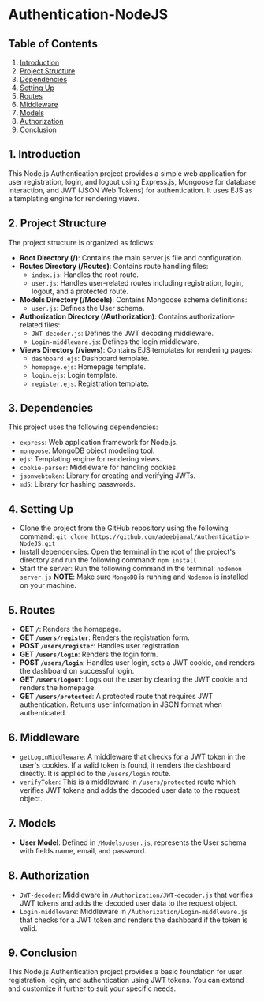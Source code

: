 # Authentication-NodeJS

## Table of Contents

1. [Introduction](#1-introduction)
2. [Project Structure](#2-project-structure)
3. [Dependencies](#3-dependencies)
4. [Setting Up](#4-setting-up)
5. [Routes](#5-routes)
6. [Middleware](#6-middleware)
7. [Models](#7-models)
8. [Authorization](#8-authorization)
9. [Conclusion](#9-conclusion)

## 1. Introduction

This Node.js Authentication project provides a simple web application for user registration, login, and logout using Express.js, Mongoose for database interaction, and JWT (JSON Web Tokens) for authentication. It uses EJS as a templating engine for rendering views.

## 2. Project Structure

The project structure is organized as follows:

- **Root Directory (/)**: Contains the main server.js file and configuration.
- **Routes Directory (/Routes)**: Contains route handling files:
  - `index.js`: Handles the root route.
  - `user.js`: Handles user-related routes including registration, login, logout, and a protected route.
- **Models Directory (/Models)**: Contains Mongoose schema definitions:
  - `user.js`: Defines the User schema.
- **Authorization Directory (/Authorization)**: Contains authorization-related files:
  - `JWT-decoder.js`: Defines the JWT decoding middleware.
  - `Login-middleware.js`: Defines the login middleware.
- **Views Directory (/views)**: Contains EJS templates for rendering pages:
  - `dashboard.ejs`: Dashboard template.
  - `homepage.ejs`: Homepage template.
  - `login.ejs`: Login template.
  - `register.ejs`: Registration template.

## 3. Dependencies

This project uses the following dependencies:

- `express`: Web application framework for Node.js.
- `mongoose`: MongoDB object modeling tool.
- `ejs`: Templating engine for rendering views.
- `cookie-parser`: Middleware for handling cookies.
- `jsonwebtoken`: Library for creating and verifying JWTs.
- `md5`: Library for hashing passwords.

## 4. Setting Up

- Clone the project from the GitHub repository using the following command:
`git clone https://github.com/adeebjamal/Authentication-NodeJS.git`
- Install dependencies: Open the terminal in the root of the project's directory and run the following command:
`npm install`
- Start the server: Run the following command in the terminal:
`nodemon server.js`
**NOTE**: Make sure `MongoDB` is running and `Nodemon` is installed on your machine.

## 5. Routes

- **GET `/`**: Renders the homepage.
- **GET `/users/register`**: Renders the registration form.
- **POST `/users/register`**: Handles user registration.
- **GET `/users/login`**: Renders the login form.
- **POST `/users/login`**: Handles user login, sets a JWT cookie, and renders the dashboard on successful login.
- **GET `/users/logout`**: Logs out the user by clearing the JWT cookie and renders the homepage.
- **GET `/users/protected`**: A protected route that requires JWT authentication. Returns user information in JSON format when authenticated.

## 6. Middleware

- `getLoginMiddleware`: A middleware that checks for a JWT token in the user's cookies. If a valid token is found, it renders the dashboard directly. It is applied to the `/users/login` route.
- `verifyToken`: This is a middleware in `/users/protected` route which verifies JWT tokens and adds the decoded user data to the request object.

## 7. Models

- **User Model**: Defined in `/Models/user.js`, represents the User schema with fields name, email, and password.

## 8. Authorization

- `JWT-decoder`: Middleware in `/Authorization/JWT-decoder.js` that verifies JWT tokens and adds the decoded user data to the request object.
- `Login-middleware`: Middleware in `/Authorization/Login-middleware.js` that checks for a JWT token and renders the dashboard if the token is valid.

## 9. Conclusion

This Node.js Authentication project provides a basic foundation for user registration, login, and authentication using JWT tokens. You can extend and customize it further to suit your specific needs.
